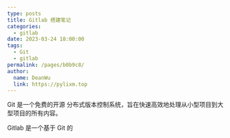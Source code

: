 ```yaml
---
type: posts
title: Gitlab 搭建笔记
categories: 
  - gitlab
date: 2023-03-24 18:00:00
tags: 
  - Git
  - gitlab
permalink: /pages/b0b9c8/
author: 
  name: DeanWu
  link: https://pylixm.top
---
```


Git 是一个免费的开源 分布式版本控制系统，旨在快速高效地处理从小型项目到大型项目的所有内容。

Gitlab 是一个基于 Git 的

